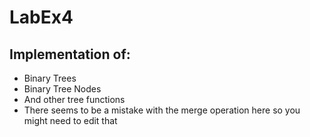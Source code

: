 # LabEx4

## Implementation of:
- Binary Trees
- Binary Tree Nodes
- And other tree functions
- There seems to be a mistake with the merge operation here so you might need to edit that